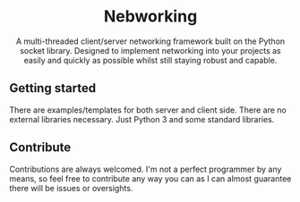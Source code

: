                      
<h1 align="center" style="font-weight: bold;">Nebworking</h1>


<p align="center">A multi-threaded client/server networking framework built on the Python socket library. Designed to implement networking into your projects as easily and quickly as possible whilst still staying robust and capable.</p>


 
<h2 id="started">Getting started</h2>

There are examples/templates for both server and client side. There are no external libraries necessary. Just Python 3 and some standard libraries.
 
<h2 id="contribute">Contribute</h2>

Contributions are always welcomed. I'm not a perfect programmer by any means, so feel free to contribute any way you can as I can almost guarantee there will be issues or oversights.
